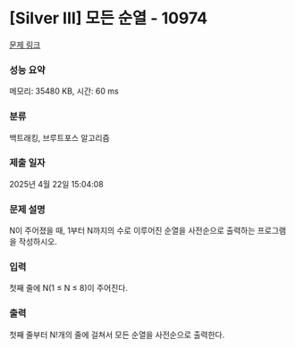 # [Silver III] 모든 순열 - 10974 

[문제 링크](https://www.acmicpc.net/problem/10974) 

### 성능 요약

메모리: 35480 KB, 시간: 60 ms

### 분류

백트래킹, 브루트포스 알고리즘

### 제출 일자

2025년 4월 22일 15:04:08

### 문제 설명

<p>N이 주어졌을 때, 1부터 N까지의 수로 이루어진 순열을 사전순으로 출력하는 프로그램을 작성하시오.</p>

### 입력 

 <p>첫째 줄에 N(1 ≤ N ≤ 8)이 주어진다. </p>

### 출력 

 <p>첫째 줄부터 N!개의 줄에 걸쳐서 모든 순열을 사전순으로 출력한다.</p>


